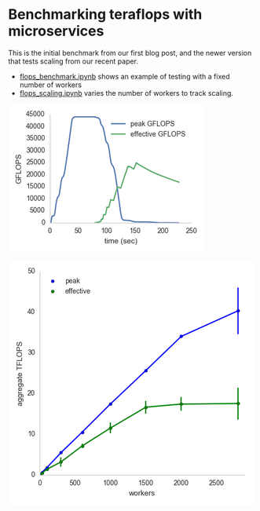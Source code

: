 # Benchmarking teraflops with microservices

This is the initial benchmark from our first blog post, and the newer
version that tests scaling from our recent paper. 


* [flops_benchmark.ipynb](flops_benchmark.ipynb) shows an example of testing with a fixed
number of workers
* [flops_scaling.ipynb](flops_scaling.ipynb) varies the number of workers to track scaling. 


![flops benchmark](flops_benchmark.gflops.png)

![flops scaling](flops_scaling.flops.png)

